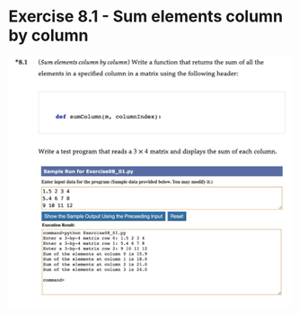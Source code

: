 # Exercise 8.1 - Sum elements column by column

<img src="https://github.com/allwak/Introduction-to-python-programming-and-data-structures/blob/main/Chapter%2008%20-%20Multidimensional%20lists/Ex%208.1%20-%20Sum%20elements%20column%20by%20column/Task.jpg" /> 